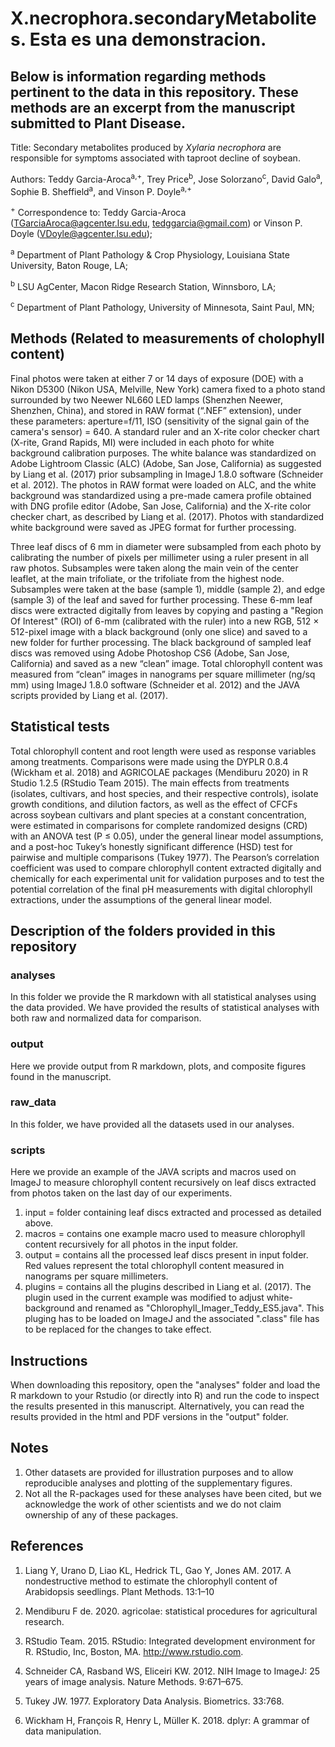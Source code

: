 # X.necrophora.secondaryMetabolites. Esta es una demonstracion.

## Below is information regarding methods pertinent to the data in this repository. These methods are an excerpt from the manuscript submitted to Plant Disease.

Title: Secondary metabolites produced by <i>Xylaria necrophora</i> are responsible for symptoms associated with taproot decline of soybean.

Authors: Teddy Garcia-Aroca<sup>a,+</sup>, Trey Price<sup>b</sup>, Jose Solorzano<sup>c</sup>, David Galo<sup>a</sup>, Sophie B. Sheffield<sup>a</sup>, and Vinson P. Doyle<sup>a,+</sup>

<sup>+</sup> Correspondence to: Teddy Garcia-Aroca (TGarciaAroca@agcenter.lsu.edu, tedggarcia@gmail.com) or Vinson P. Doyle (VDoyle@agcenter.lsu.edu);

<sup>a</sup> Department of Plant Pathology & Crop Physiology, Louisiana State University, Baton Rouge, LA; 

<sup>b</sup> LSU AgCenter, Macon Ridge Research Station, Winnsboro, LA;

<sup>c</sup> Department of Plant Pathology, University of Minnesota, Saint Paul, MN;



## Methods (Related to measurements of cholophyll content)

Final photos were taken at either 7 or 14 days of exposure (DOE) with a Nikon D5300 (Nikon USA, Melville, New York) camera fixed to a photo stand surrounded by two Neewer NL660 LED lamps (Shenzhen Neewer, Shenzhen, China), and stored in RAW format (“.NEF” extension), under these parameters: aperture=f/11, ISO (sensitivity of the signal gain of the camera's sensor) = 640. A standard ruler and an X-rite color checker chart (X-rite, Grand Rapids, MI) were included in each photo for white background calibration purposes. The white balance was standardized on Adobe Lightroom Classic (ALC) (Adobe, San Jose, California) as suggested by Liang et al. (2017) prior subsampling in ImageJ 1.8.0 software (Schneider et al. 2012). The photos in RAW format were loaded on ALC, and the white background was standardized using a pre-made camera profile obtained with DNG profile editor (Adobe, San Jose, California) and the X-rite color checker chart, as described by Liang et al. (2017). Photos with standardized white background were saved as JPEG format for further processing.

Three leaf discs of 6 mm in diameter were subsampled from each photo by calibrating the number of pixels per millimeter using a ruler present in all raw photos. Subsamples were taken along the main vein of the center leaflet, at the main trifoliate, or the trifoliate from the highest node. Subsamples were taken at the base (sample 1), middle (sample 2), and edge (sample 3) of the leaf and saved for further processing. These 6-mm leaf discs were extracted digitally from leaves by copying and pasting a "Region Of Interest" (ROI) of 6-mm (calibrated with the ruler) into a new RGB, 512 × 512-pixel image with a black background (only one slice) and saved to a new folder for further processing. The black background of sampled leaf discs was removed using Adobe Photoshop CS6 (Adobe, San Jose, California) and saved as a new “clean” image. Total chlorophyll content was measured from “clean” images in nanograms per square millimeter (ng/sq mm) using ImageJ 1.8.0 software (Schneider et al. 2012) and the JAVA scripts provided by Liang et al. (2017).


## Statistical tests

Total chlorophyll content and root length were used as response variables among treatments. Comparisons were made using the DYPLR 0.8.4 (Wickham et al. 2018) and AGRICOLAE packages (Mendiburu 2020) in R Studio 1.2.5 (RStudio Team 2015). The main effects from treatments (isolates, cultivars, and host species, and their respective controls), isolate growth conditions, and dilution factors, as well as the effect of CFCFs across soybean cultivars and plant species at a constant concentration, were estimated in comparisons for complete randomized designs (CRD) with an ANOVA test (P ≤ 0.05), under the general linear model assumptions, and a post-hoc Tukey’s honestly significant difference (HSD) test for pairwise and multiple comparisons (Tukey 1977). The Pearson’s correlation coefficient was used to compare chlorophyll content extracted digitally and chemically for each experimental unit for validation purposes and to test the potential correlation of the final pH measurements with digital chlorophyll extractions, under the assumptions of the general linear model.


## Description of the folders provided in this repository

### analyses

In this folder we provide the R markdown with all statistical analyses using the data provided. We have provided the results of statistical analyses with both raw and normalized data for comparison.

### output

Here we provide output from R markdown, plots, and composite figures found in the manuscript.

### raw_data

In this folder, we have provided all the datasets used in our analyses.

### scripts

Here we provide an example of the JAVA scripts and macros used on ImageJ to measure chlorophyll content recursively on leaf discs extracted from photos taken on the last day of our experiments.
1. input = folder containing leaf discs extracted and processed as detailed above.
2. macros = contains one example macro used to measure chlorophyll content recursively for all photos in the input folder.
3. output = contains all the processed leaf discs present in input folder. Red values represent the total chlorophyll content measured in nanograms per square millimeters.
4. plugins = contains all the plugins described in Liang et al. (2017). The plugin used in the current example was modified to adjust white-background and renamed as "Chlorophyll_Imager_Teddy_ES5.java". This pluging has to be loaded on ImageJ and the associated ".class" file has to be replaced for the changes to take effect.


## Instructions

When downloading this repository, open the "analyses" folder and load the R markdown to your Rstudio (or directly into R) and run the code to inspect the results presented in this manuscript. Alternatively, you can read the results provided in the html and PDF versions in the "output" folder.


## Notes

1. Other datasets are provided for illustration purposes and to allow reproducible analyses and plotting of the supplementary figures.
2. Not all the R-packages used for these analyses have been cited, but we acknowledge the work of other scientists and we do not claim ownership of any of these packages. 

## References


1. Liang Y, Urano D, Liao KL, Hedrick TL, Gao Y, Jones AM. 2017. A nondestructive method to estimate the chlorophyll content of Arabidopsis seedlings. Plant Methods. 13:1–10

2. Mendiburu F de. 2020. agricolae: statistical procedures for agricultural research.

3. RStudio Team. 2015. RStudio: Integrated development environment for R. RStudio, Inc, Boston, MA. http://www.rstudio.com.

4. Schneider CA, Rasband WS, Eliceiri KW. 2012. NIH Image to ImageJ: 25 years of image analysis. Nature Methods. 9:671–675.

5. Tukey JW. 1977. Exploratory Data Analysis. Biometrics. 33:768.

6. Wickham H, François R, Henry L, Müller K. 2018. dplyr: A grammar of data manipulation.







